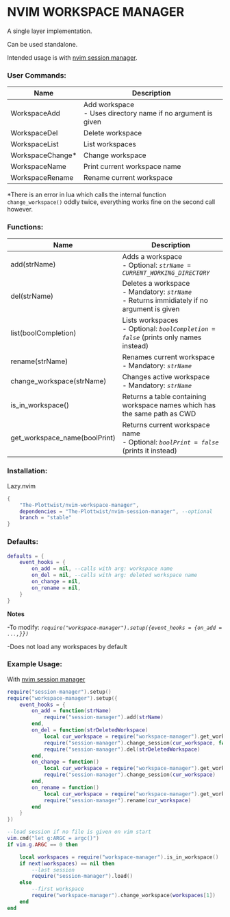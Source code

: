 # NVIM WORKSPACE MANAGER

A single layer implementation.
  
Can be used standalone.
  
Intended usage is with [nvim session manager](https://github.com/The-Plottwist/nvim-session-manager).
  
  
### User Commands:

|Name|Description|
|---|---|
|WorkspaceAdd|Add workspace <br>- Uses directory name if no argument is given|
|WorkspaceDel|Delete workspace|
|WorkspaceList|List workspaces|
|WorkspaceChange*|Change workspace|
|WorkspaceName|Print current workspace name|
|WorkspaceRename|Rename current workspace|
  
*There is an error in lua which calls the internal function ```change_workspace()``` oddly twice, everything works fine on the second call however.
  
### Functions:
|Name|Description|
|---|---|
|add(strName)|Adds a workspace <br>- Optional: *```strName = CURRENT_WORKING_DIRECTORY```*|
|del(strName)|Deletes a workspace <br>- Mandatory: *```strName```* <br>- Returns immidiately if no argument is given|
|list(boolCompletion)|Lists workspaces <br>- Optional: *```boolCompletion = false```* (prints only names instead)|
|rename(strName)|Renames current workspace <br>- Mandatory: *```strName```*|
|change_workspace(strName)|Changes active workspace <br>- Mandatory: *```strName```*|
|is_in_workspace()|Returns a table containing workspace names which has the same path as CWD|
|get_workspace_name(boolPrint)|Returns current workspace name <br>- Optional: *```boolPrint = false```* (prints it instead)|
  
  
### Installation:
Lazy.nvim
```lua
{
    "The-Plottwist/nvim-workspace-manager",
    dependencies = "The-Plottwist/nvim-session-manager", --optional
    branch = "stable"
}
```
  
  
### Defaults:
```lua
defaults = {
    event_hooks = {
        on_add = nil, --calls with arg: workspace name
        on_del = nil, --calls with arg: deleted workspace name
        on_change = nil,
        on_rename = nil,
    }
}
```
  
**Notes**
  
-To modify: *```require("workspace-manager").setup({event_hooks = {on_add = ...,}})```*
  
-Does not load any workspaces by default
  
  
### Example Usage:
With [nvim session manager](https://github.com/The-Plottwist/nvim-session-manager)
```lua
require("session-manager").setup()
require("workspace-manager").setup({
    event_hooks = {
        on_add = function(strName)
            require("session-manager").add(strName)
        end,
        on_del = function(strDeletedWorkspace)
            local cur_workspace = require("workspace-manager").get_workspace_name()
            require("session-manager").change_session(cur_workspace, false)
            require("session-manager").del(strDeletedWorkspace)
        end,
        on_change = function()
            local cur_workspace = require("workspace-manager").get_workspace_name()
            require("session-manager").change_session(cur_workspace)
        end,
        on_rename = function()                                                                                                                                                                                                                           
            local cur_workspace = require("workspace-manager").get_workspace_name()                                                                                                                                                                      
            require("session-manager").rename(cur_workspace)                                                                                                                                                                                             
        end                                                                                                                                                                                                                                              
    }                                                                                                                                                                                                                                                    
})                                                                                                                                                                                                                                                       

--load session if no file is given on vim start                                                                                                                                                                                                          
vim.cmd("let g:ARGC = argc()")                                                                                                                                                                                                                           
if vim.g.ARGC == 0 then                                                                                                                                                                                                                                  

    local workspaces = require("workspace-manager").is_in_workspace()                                                                                                                                                                                    
    if next(workspaces) == nil then                                                                                                                                                                                                                      
        --last session                                                                                                                                                                                                                                   
        require("session-manager").load()                                                                                                                                                                                                                
    else                                                                                                                                                                                                                                                 
        --first workspace                                                                                                                                                                                                                                
        require("workspace-manager").change_workspace(workspaces[1])                                                                                                                                                                                     
    end                                                                                                                                                                                                                                                  
end
```
  
